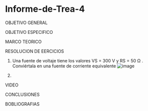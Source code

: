 # Informe-de-Trea-4
OBJETIVO GENERAL 

OBJETIVO ESPECIFICO

MARCO TEORICO

RESOLUCION DE EERCICIOS 
1) Una fuente de voltaje tiene los valores VS = 300 V y RS = 50 Ω . Conviértala en una fuente de corriente equivalente
![image](https://user-images.githubusercontent.com/93899658/146815599-6038a0a3-781c-4b74-8f67-03fd314497df.png)

2)
VIDEO
 
CONCLUSIONES 

BOBLIOGRAFIAS 

